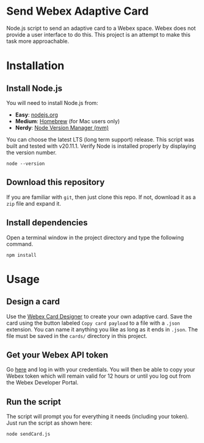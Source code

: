 # Send Webex Adaptive Card

Node.js script to send an adaptive card to a Webex space. Webex does not provide a user interface to do this. This project is an attempt to make this task more approachable.

# Installation

## Install Node.js

You will need to install Node.js from:

* **Easy**: [nodejs.org](https://nodejs.org/en)
* **Medium**: [Homebrew](https://brew.sh/) (for Mac users only) 
* **Nerdy**: [Node Version Manager (nvm)](https://github.com/nvm-sh/nvm)

You can choose the latest LTS (long term support) release. This script was built and tested with v20.11.1. Verify Node is installed properly by displaying the version number.

```
node --version
```


## Download this repository

If you are familiar with `git`, then just clone this repo. If not, download it as a `zip` file and expand it.


## Install dependencies

Open a terminal window in the project directory and type the following command.

```
npm install
```

# Usage

## Design a card

Use the [Webex Card Designer](https://developer.webex.com/buttons-and-cards-designer) to create your own adaptive card. Save the card using the button labeled `Copy card payload` to a file with a `.json` extension. You can name it anything you like as long as it ends in `.json`. The file must be saved in the `cards/` directory in this project.

## Get your Webex API token

Go [here](https://developer.webex.com/docs/api/v1/messages/create-a-message) and log in with your credentials. You will then be able to copy your Webex token which will remain valid for 12 hours or until you log out from the Webex Developer Portal.

## Run the script

The script will prompt you for everything it needs (including your token). Just run the script as shown here:

```
node sendCard.js
```

